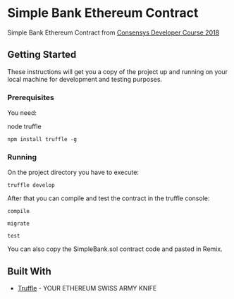 # Simple Bank Ethereum Contract

Simple Bank Ethereum Contract from [Consensys Developer Course 2018](https://consensys.net/academy/developer/)

## Getting Started

These instructions will get you a copy of the project up and running on your local machine for development and testing purposes.

### Prerequisites

You need:

node
truffle

```
npm install truffle -g
```

### Running

On the project directory you have to execute:

```
truffle develop
```

After that you can compile and test the contract in the truffle console:

```
compile
```
```
migrate
```
```
test
```

You can also copy the SimpleBank.sol contract code and pasted in Remix.

## Built With

* [Truffle](https://truffleframework.com/) - YOUR ETHEREUM SWISS ARMY KNIFE
